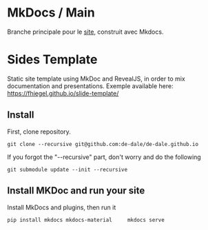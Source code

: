# MkDocs / Main

Branche principale pour le [site][de-dale], construit avec Mkdocs.

# Sides Template

Static site template using MkDoc and RevealJS, in order to mix documentation and presentations.
Exemple available here: https://fhiegel.github.io/slide-template/

## Install

First, clone repository.

    git clone --recursive git@github.com:de-dale/de-dale.github.io

If you forgot the "--recursive" part, don't worry and do the following

    git submodule update --init --recursive

## Install MKDoc and run your site

Install MkDocs and plugins, then run it

    pip install mkdocs mkdocs-material     mkdocs serve


[de-dale]: https://de-dale.github.io
